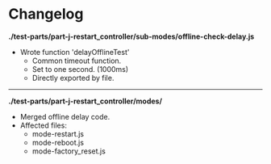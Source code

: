 # Changelog

**./test-parts/part-j-restart_controller/sub-modes/offline-check-delay.js**
* Wrote function 'delayOfflineTest'
	* Common timeout function.
	* Set to one second. (1000ms)
	* Directly exported by file.

---

**./test-parts/part-j-restart_controller/modes/**
* Merged offline delay code.
* Affected files:
	* mode-restart.js
	* mode-reboot.js
	* mode-factory_reset.js
